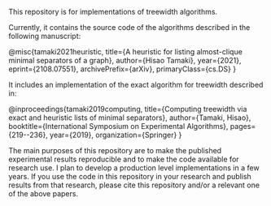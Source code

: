 This repository is for implementations of treewidth algorithms.

Currently, it contains the source code of the algorithms 
described in the following manuscript:

@misc{tamaki2021heuristic,
      title={A heuristic for listing almost-clique minimal separators of a graph}, 
      author={Hisao Tamaki},
      year={2021},
      eprint={2108.07551},
      archivePrefix={arXiv},
      primaryClass={cs.DS}
}

It includes an implementation of the exact algorithm for treewidth described in:

@inproceedings{tamaki2019computing,
  title={Computing treewidth via exact and heuristic lists of minimal separators},
  author={Tamaki, Hisao},
  booktitle={International Symposium on Experimental Algorithms},
  pages={219--236},
  year={2019},
  organization={Springer}
}

The main purposes of this repository are to make the published experimental results reproducible 
and to make the code available for research use. I plan to develop a production level implementations
in a few years. If you use the code in this repository in your research and
publish results from that research, 
please cite this repository and/or a relevant one of the above papers.
